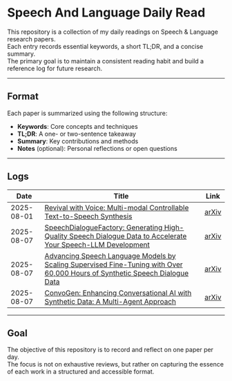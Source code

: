 # Speech And Language Daily Read

This repository is a collection of my daily readings on Speech & Language research papers.  
Each entry records essential keywords, a short TL;DR, and a concise summary.  
The primary goal is to maintain a consistent reading habit and build a reference log for future research.

---

## Format

Each paper is summarized using the following structure:

- **Keywords**: Core concepts and techniques
- **TL;DR**: A one- or two-sentence takeaway
- **Summary**: Key contributions and methods
- **Notes** (optional): Personal reflections or open questions

---

## Logs

| Date       | Title                                                                                                     | Link |
|------------|-----------------------------------------------------------------------------------------------------------|------|
| 2025-08-01 | [Revival with Voice: Multi-modal Controllable Text-to-Speech Synthesis](./25-08-01-Revival-with-Voice.md) | [arXiv](https://arxiv.org/pdf/2505.18972) |
| 2025-08-07 |[SpeechDialogueFactory: Generating High-Quality Speech Dialogue Data to Accelerate Your Speech-LLM Development](./25-08-07-SpeechDialogueFactory) | [arXiv](https://arxiv.org/pdf/2503.23848) |
| 2025-08-07 |[Advancing Speech Language Models by Scaling Supervised Fine-Tuning with Over 60,000 Hours of Synthetic Speech Dialogue Data](./25-08-07-Synyhetic-Dialogue-Data) | [arXiv](https://arxiv.org/pdf/2412.01078) |
| 2025-08-07 |[ConvoGen: Enhancing Conversational AI with Synthetic Data: A Multi-Agent Approach](./25-08-07-ConvoGen) | [arXiv](https://arxiv.org/pdf/2503.17460) |

---

## Goal

The objective of this repository is to record and reflect on one paper per day.  
The focus is not on exhaustive reviews, but rather on capturing the essence of each work in a structured and accessible format.
